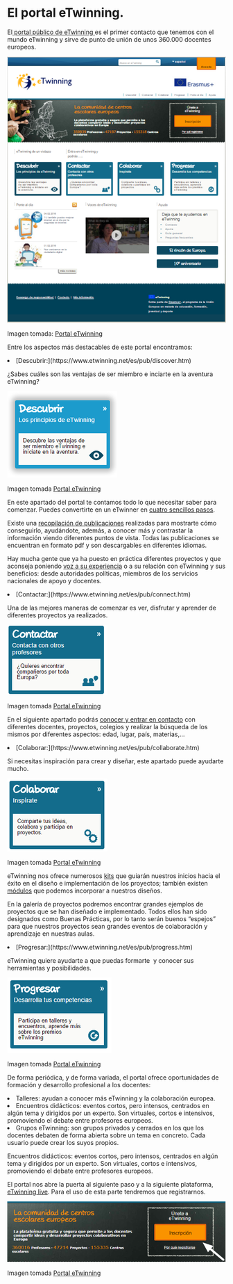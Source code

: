 
# El portal eTwinning.

El[ portal público de eTwinning ](https://www.etwinning.net/es/pub/index.htm)es el primer contacto que tenemos con el mundo eTwinning y sirve de punto de unión de unos 360.000 docentes europeos.


![](img/eTwinning_net_plataforma.png)

Imagen tomada: [Portal eTwinning](https://www.etwinning.net/es/pub/index.htm)

Entre los aspectos más destacables de este portal encontramos:

<li dir="ltr">
[Descubrir:](https://www.etwinning.net/es/pub/discover.htm)
</li>

 ¿Sabes cuáles son las ventajas de ser miembro e inciarte en la aventura eTwinning?


![](img/Descubrir.png)

Imagen tomada [Portal eTwinning](https://www.etwinning.net/es/pub/index.htm)

En este apartado del portal te contamos todo lo que necesitar saber para comenzar. Puedes convertirte en un eTwinner en [cuatro sencillos pasos](https://www.etwinning.net/es/pub/discover/how_to_get_involved.htm).

Existe una [recopilación de publicaciones](https://www.etwinning.net/es/pub/discover/publications.htm) realizadas para mostrarte cómo conseguirlo, ayudándote, además, a conocer más y contrastar la información viendo diferentes puntos de vista. Todas las publicaciones se encuentran en formato pdf y son descargables en diferentes idiomas.

Hay mucha gente que ya ha puesto en práctica diferentes proyectos y que aconseja poniendo [voz a su experiencia](https://www.etwinning.net/es/pub/discover/people_say.htm) o a su relación con eTwinning y sus beneficios: desde autoridades políticas, miembros de los servicios nacionales de apoyo y docentes.

<li dir="ltr">
[Contactar:](https://www.etwinning.net/es/pub/connect.htm)
</li>

Una de las mejores maneras de comenzar es ver, disfrutar y aprender de diferentes proyectos ya realizados. 


![](img/contactar.png)

Imagen tomada [Portal eTwinning](https://www.etwinning.net/es/pub/index.htm)



En el siguiente apartado podrás [conocer y entrar en contacto](https://www.etwinning.net/es/pub/connect/browse_people_schools_and_pro.htm) con diferentes docentes, proyectos, colegios y realizar la búsqueda de los mismos por diferentes aspectos: edad, lugar, país, materias,...

<li dir="ltr">
[Colaborar:](https://www.etwinning.net/es/pub/collaborate.htm)
</li>

Si necesitas inspiración para crear y diseñar, este apartado puede ayudarte mucho. 


![](img/colaborar.png)

Imagen tomada [Portal eTwinning](https://www.etwinning.net/es/pub/index.htm)

eTwinning nos ofrece numerosos [kits](https://www.etwinning.net/es/pub/collaborate/kits.cfm) que guiarán nuestros inicios hacia el éxito en el diseño e implementación de los proyectos; también existen [módulos](https://www.etwinning.net/es/pub/collaborate/modules.htm) que podemos incorporar a nuestros diseños. 

En la galería de proyectos podremos encontrar grandes ejemplos de proyectos que se han diseñado e implementado. Todos ellos han sido designados como Buenas Prácticas, por lo tanto serán buenos “espejos” para que nuestros proyectos sean grandes eventos de colaboración y aprendizaje en nuestras aulas.

<li dir="ltr">
[Progresar:](https://www.etwinning.net/es/pub/progress.htm)
</li>

eTwinning quiere ayudarte a que puedas formarte  y conocer sus herramientas y posibilidades. 


![](img/Progresar7.png)

Imagen tomada [Portal eTwinning](https://www.etwinning.net/es/pub/index.htm)

De forma periódica, y de forma variada, el portal ofrece oportunidades de formación y desarrollo profesional a los docentes:

<li dir="ltr">
Talleres: ayudan a conocer más eTwinning y la colaboración europea.
</li>
<li dir="ltr">
Encuentros didácticos: eventos cortos, pero intensos, centrados en algún tema y dirigidos por un experto. Son virtuales, cortos e intensivos, promoviendo el debate entre profesores europeos. 
</li>
<li dir="ltr">
Grupos eTwinning: son grupos privados y cerrados en los que los docentes debaten de forma abierta sobre un tema en concreto. Cada usuario puede crear los suyos propios.
</li>

Encuentros didácticos: eventos cortos, pero intensos, centrados en algún tema y dirigidos por un experto. Son virtuales, cortos e intensivos, promoviendo el debate entre profesores europeos. 

El portal nos abre la puerta al siguiente paso y a la siguiente plataforma, [eTwinning live](https://live.etwinning.net/unauthorized). Para el uso de esta parte tendremos que registrarnos.  


![](img/Registro_eTwinning_Live.png)

Imagen tomada [Portal eTwinning](https://www.etwinning.net/es/pub/index.htm)

 
